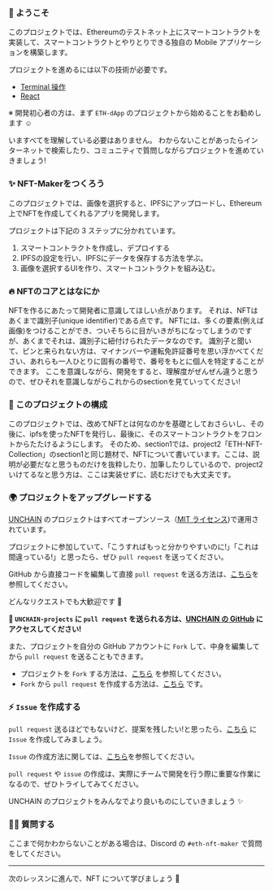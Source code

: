 ### 👋 ようこそ

このプロジェクトでは、Ethereumのテストネット上にスマートコントラクトを実装して、スマートコントラクトとやりとりできる独自の Mobile アプリケーションを構築します。

プロジェクトを進めるには以下の技術が必要です。

- [Terminal 操作](https://qiita.com/ryouzi/items/f9dee1540a04a0bfb9a3)
- [React](https://ja.reactjs.org/)

※ 開発初心者の方は、まず `ETH-dApp` のプロジェクトから始めることをお勧めします ☺️

いますべてを理解している必要はありません。
わからないことがあったらインターネットで検索したり、コミュニティで質問しながらプロジェクトを進めていきましょう!

### ✨ NFT-Makerをつくろう

このプロジェクトでは、画像を選択すると、IPFSにアップロードし、Ethereum上でNFTを作成してくれるアプリを開発します。

プロジェクトは下記の 3 ステップに分かれています。

1. スマートコントラクトを作成し、デプロイする
2. IPFSの設定を行い、IPFSにデータを保存する方法を学ぶ。
3. 画像を選択するUIを作り、スマートコントラクトを組み込む。

### 🔥 NFTのコアとはなにか

NFTを作るにあたって開発者に意識してほしい点があります。
それは、NFTはあくまで識別子(unique identifier)である点です。
NFTには、多くの要素(例えば画像)をつけることができ、ついそちらに目がいきがちになってしまうのですが、あくまでそれは、識別子に紐付けられたデータなのです。
識別子と聞いて、ピンと来られない方は、マイナンバーや運転免許証番号を思い浮かべてください、あれらも一人ひとりに固有の番号で、番号をもとに個人を特定することができます。
ここを意識しながら、開発をすると、理解度がぜんぜん違うと思うので、ぜひそれを意識しながらこれからのsectionを見ていってください!

### 📝 このプロジェクトの構成

このプロジェクトでは、改めてNFTとは何なのかを基礎としておさらいし、その後に、ipfsを使ったNFTを発行し、最後に、そのスマートコントラクトをフロントからたたけるようにします。
そのため、section1では、project2「ETH-NFT-Collection」のsection1と同じ題材で、NFTについて書いています。ここは、説明が必要だなと思うものだけを抜粋したり、加筆したりしているので、project2いけてるなと思う方は、ここは実装せずに、読むだけでも大丈夫です。

### 🌍 プロジェクトをアップグレードする

[UNCHAIN](https://app.shiftbase.xyz) のプロジェクトはすべてオープンソース（[MIT ライセンス](https://wisdommingle.com/mit-license/))で運用されています。

プロジェクトに参加していて、「こうすればもっと分かりやすいのに!」「これは間違っている!」と思ったら、ぜひ `pull request` を送ってください。

GitHub から直接コードを編集して直接 `pull request` を送る方法は、[こちら](https://docs.github.com/ja/repositories/working-with-files/managing-files/editing-files#editing-files-in-another-users-repository)を参照してください。

どんなリクエストでも大歓迎です 🎉

**👋 `UNCHAIN-projects` に `pull request` を送られる方は、[UNCHAIN の GitHub](https://github.com/shiftbase-xyz/UNCHAIN-projects) にアクセスしてください!**

また、プロジェクトを自分の GitHub アカウントに `Fork` して、中身を編集してから `pull request` を送ることもできます。

- プロジェクトを `Fork` する方法は、[こちら](https://docs.github.com/ja/get-started/quickstart/fork-a-repo) を参照してください。
- `Fork` から `pull request` を作成する方法は、[こちら](https://docs.github.com/ja/pull-requests/collaborating-with-pull-requests/proposing-changes-to-your-work-with-pull-requests/creating-a-pull-request-from-a-fork) です。

### ⚡️ `Issue` を作成する

`pull request` 送るほどでもないけど、提案を残したい!と思ったら、[こちら](https://github.com/shiftbase-xyz/UNCHAIN-projects/issues) に `Issue` を作成してみましょう。

`Issue` の作成方法に関しては、[こちら](https://docs.github.com/ja/issues/tracking-your-work-with-issues/creating-an-issue)を参照してください。

`pull request` や `issue` の作成は、実際にチームで開発を行う際に重要な作業になるので、ぜひトライしてみてください。

UNCHAIN のプロジェクトをみんなでより良いものにしていきましょう ✨

### 🙋‍♂️ 質問する

ここまで何かわからないことがある場合は、Discord の `#eth-nft-maker` で質問をしてください。

---

次のレッスンに進んで、NFT について学びましょう 🚀
